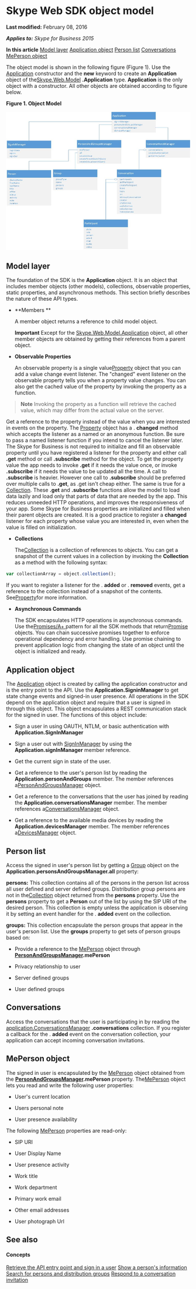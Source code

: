 
# Skype Web SDK object model

 **Last modified:** February 08, 2016

 _**Applies to:** Skype for Business 2015_

 **In this article**
[Model layer](#sectionSection0)
[Application object](#sectionSection1)
[Person list](#sectionSection2)
[Conversations](#sectionSection3)
[MePerson object](#sectionSection4)


The object model is shown in the following figure (Figure 1). Use the [Application](http://technet.microsoft.com/library/e0969542-53e2-473a-b02f-2554b01451f1%28Office.14%29.aspx) constructor and the **new** keyword to create an **Application** object of the[Skype.Web.Model](http://technet.microsoft.com/library/16bd06ac-a5d4-45c9-a99b-0236c2c056aa%28Office.14%29.aspx) **.Application** type. **Application** is the only object with a constructor. All other objects are obtained according to figure below.

**Figure 1. Object Model**


![Skype Web SDK Object Model](images/317a0cf1-8468-4657-805f-9a12440f1188.jpg)


## Model layer
<a name="sectionSection0"> </a>

The foundation of the SDK is the  **Application** object. It is an object that includes member objects (other models), collections, observable properties, static properties, and asynchronous methods. This section briefly describes the nature of these API types.


-  **Members **
    
     A member object returns a reference to child model object.
    
     **Important**  Except for the [Skype.Web.Model.Application](http://technet.microsoft.com/library/e0969542-53e2-473a-b02f-2554b01451f1.aspx) object, all other member objects are obtained by getting their references from a parent object.
-  **Observable Properties**
    
     An observable property is a single value[Property](http://technet.microsoft.com/library/75568de9-0173-45cf-a0ce-ba1e5b0da7d9%28Office.14%29.aspx) object that you can add a value change event listener. The "changed" event listener on the observable property tells you when a property value changes. You can also get the cached value of the property by invoking the property as a function.
    
>**Note**  Invoking the property as a function will retrieve the cached value, which may differ from the actual value on the server.

    
Get a reference to the property instead of the value when you are interested in events on the property. The [Property](http://technet.microsoft.com/library/75568de9-0173-45cf-a0ce-ba1e5b0da7d9%28Office.14%29.aspx) object has a . **changed** method which accepts the listener as a named or an anonymous function. Be sure to pass a named listener function if you intend to cancel the listener later.
The Skype for Business is not required to initialize and fill an observable property until you have registered a listener for the property and either call  **.get** method or call **.subscribe** method for the object. To get the property value the app needs to invoke **.get** if it needs the value once, or invoke **.subscribe** if it needs the value to be updated all the time. A call to **.subscribe** is heavier. However one call to **.subscribe** should be preferred over multiple calls to **.get**, as .get isn't cheap either.
The same is true for a [Collection](http://technet.microsoft.com/library/9136f659-0706-4637-9448-9626c879a290%28Office.14%29.aspx). These  **.get** and **.subscribe** functions allow the model to load data lazily and load only that parts of data that are needed by the app. This reduces unneeded HTTP operations, and improves the responsiveness of your app. Some Skype for Business properties are initialized and filled when their parent objects are created. It is a good practice to register a **changed** listener for each property whose value you are interested in, even when the value is filled on initialization.
    
-  **Collections**
    
     The[Collection](http://technet.microsoft.com/library/9136f659-0706-4637-9448-9626c879a290%28Office.14%29.aspx) is a collection of references to objects. You can get a snapshot of the current values in a collection by invoking the **Collection** as a method with the following syntax:
    


  ```js
  var collectionArray = object.collection(); 
  ```


If you want to register a listener for the . **added** or . **removed** events, get a reference to the collection instead of a snapshot of the contents. See[Property](http://technet.microsoft.com/library/75568de9-0173-45cf-a0ce-ba1e5b0da7d9%28Office.14%29.aspx)for more information.
    
-  **Asynchronous Commands**
    
     The SDK encapsulates HTTP operations in asynchronous commands. Use the[Promises/A+ ](http://promisesaplus.com/) pattern for all the SDK methods that return[Promise](http://technet.microsoft.com/library/362628c9-9f48-4e26-8f5d-d0bae80e782d%28Office.14%29.aspx) objects. You can chain successive promises together to enforce operational dependency and error handling. Use promise chaining to prevent application logic from changing the state of an object until the object is initialized and ready.
    

## Application object
<a name="sectionSection1"> </a>

The [Application](http://technet.microsoft.com/library/e0969542-53e2-473a-b02f-2554b01451f1%28Office.14%29.aspx) object is created by calling the application constructor and is the entry point to the API. Use the **Application.SigninManager** to get state change events and signed-in user presence. All operations in the SDK depend on the application object and require that a user is signed in through this object. This object encapsulates a REST communication stack for the signed in user. The functions of this object include:


- Sign a user in using OAUTH, NTLM, or basic authentication with  **Application.SignInManager**
    
- Sign a user out with [SignInManager](http://technet.microsoft.com/library/bfb98537-a02a-4eb5-b980-007b8c46aee1%28Office.14%29.aspx) by using the **Application.signInManager** member reference.
    
- Get the current sign in state of the user.
    
- Get a reference to the user's person list by reading the  **Application.personAndGroups** member. The member references a[PersonAndGroupsManager](http://technet.microsoft.com/library/ce912c52-5bed-47b1-b4e0-ce4328297c87%28Office.14%29.aspx) object.
    
- Get a reference to the conversations that the user has joined by reading the  **Application.conversationsManager** member. The member references a[ConversationsManager](http://technet.microsoft.com/library/b412eed4-1cbe-4471-ae3d-c4f38a8f7284%28Office.14%29.aspx) object.
    
- Get a reference to the available media devices by reading the  **Application.devicesManager** member. The member references a[DevicesManager](http://technet.microsoft.com/library/0678cf66-ceec-409f-8723-6e9bb4355024%28Office.14%29.aspx) object.
    

## Person list
<a name="sectionSection2"> </a>

Access the signed in user's person list by getting a [Group](http://technet.microsoft.com/library/6cf7a1b7-d732-422b-96e6-ff8ac18cedc8%28Office.14%29.aspx) object on the **Application.personsAndGroupsManager.all** property:

 **persons:** This collection contains all of the persons in the person list across all user defined and server defined groups. Distribution group persons are not in the[Collection<Person>](http://technet.microsoft.com/library/9136f659-0706-4637-9448-9626c879a290%28Office.14%29.aspx) object returned from the **persons** property. Use the **persons** property to get a **Person** out of the list by using the SIP URI of the desired person. This collection is empty unless the application is observing it by setting an event handler for the . **added** event on the collection.

 **groups:** This collection encapsulate the person groups that appear in the user's person list. Use the **groups** property to get sets of person groups based on:


- Provide a reference to the [MePerson](http://technet.microsoft.com/library/a71b0536-3c1a-487b-b734-33e4efbea3b5%28Office.14%29.aspx) object through **[PersonAndGroupsManager](http://technet.microsoft.com/library/ce912c52-5bed-47b1-b4e0-ce4328297c87%28Office.14%29.aspx).mePerson**
    
- Privacy relationship to user
    
- Server defined groups
    
- User defined groups
    

## Conversations
<a name="sectionSection3"> </a>

Access the conversations that the user is participating in by reading the [application.ConversationsManager](http://technet.microsoft.com/library/b412eed4-1cbe-4471-ae3d-c4f38a8f7284%28Office.14%29.aspx) **.conversations** collection. If you register a callback for the . **added** event on the conversation collection, your application can accept incoming conversation invitations.


## MePerson object
<a name="sectionSection4"> </a>

The signed in user is encapsulated by the [MePerson](http://technet.microsoft.com/library/a71b0536-3c1a-487b-b734-33e4efbea3b5%28Office.14%29.aspx) object obtained from the **[PersonAndGroupsManager](http://technet.microsoft.com/library/ce912c52-5bed-47b1-b4e0-ce4328297c87%28Office.14%29.aspx).mePerson** property. The[MePerson](http://technet.microsoft.com/library/a71b0536-3c1a-487b-b734-33e4efbea3b5%28Office.14%29.aspx) object lets you read and write the following user properties:


- User's current location 
    
- Users personal note 
    
- User presence availability 
    
The following [MePerson](http://technet.microsoft.com/library/a71b0536-3c1a-487b-b734-33e4efbea3b5%28Office.14%29.aspx) properties are read-only:


- SIP URI
    
- User Display Name
    
- User presence activity
    
- Work title
    
- Work department
    
- Primary work email
    
- Other email addresses
    
- User photograph Url
    

## See also
<a name="sectionSection4"> </a>


#### Concepts


[Retrieve the API entry point and sign in a user](88a49a5e-abc6-45c5-ac9b-26da1a35d42a.md)
[Show a person's information](4b9a2a9b-552c-42a0-bb7a-c912e8c5ed0c.md)
[Search for persons and distribution groups](ae55cb04-940d-47ad-9d28-b9b99bd498da.md)
[Respond to a conversation invitation](e54cc0c9-6e2f-4d4c-9298-70fefa393071.md)
